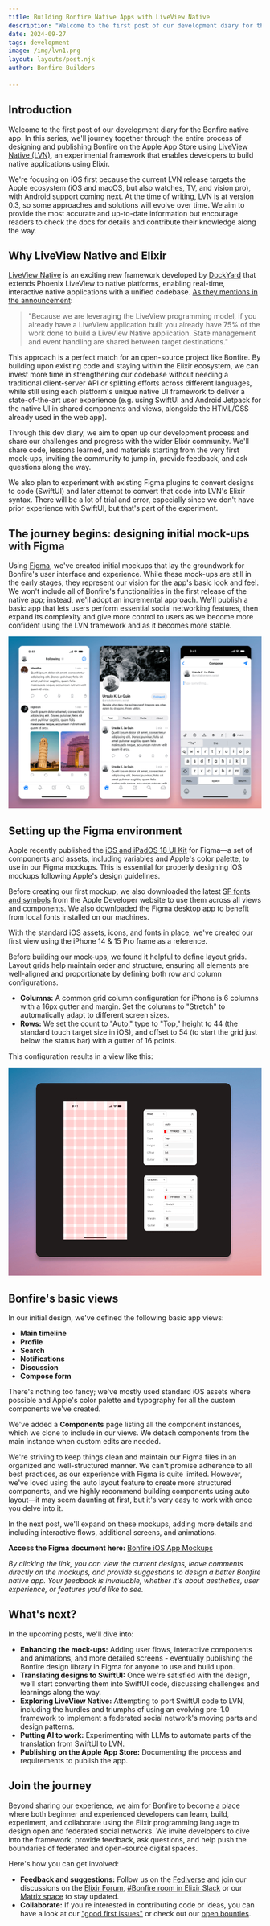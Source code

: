 ```yaml
---
title: Building Bonfire Native Apps with LiveView Native
description: "Welcome to the first post of our development diary for the Bonfire native app. In this series, we'll journey together through the entire process of designing and publishing Bonfire on the Apple App Store using LiveView Native."
date: 2024-09-27
tags: development
image: /img/lvn1.png
layout: layouts/post.njk
author: Bonfire Builders

---
```


## Introduction

Welcome to the first post of our development diary for the Bonfire native app. In this series, we'll journey together through the entire process of designing and publishing Bonfire on the Apple App Store using [LiveView Native (LVN)](https://native.live), an experimental framework that enables developers to build native applications using Elixir.

We're focusing on iOS first because the current LVN release targets the Apple ecosystem (iOS and macOS, but also watches, TV, and vision pro), with Android support coming next. At the time of writing, LVN is at version 0.3, so some approaches and solutions will evolve over time. We aim to provide the most accurate and up-to-date information but encourage readers to check the docs for details and contribute their knowledge along the way. 

## Why LiveView Native and Elixir 

[LiveView Native](https://github.com/liveview-native) is an exciting new framework developed by [DockYard](https://dockyard.com/) that extends Phoenix LiveView to native platforms, enabling real-time, interactive native applications with a unified codebase. [As they mentions in the announcement](https://dockyard.com/blog/2024/09/09/liveview-native-is-here):

> "Because we are leveraging the LiveView programming model, if you already have a LiveView application built you already have 75% of the work done to build a LiveView Native application. State management and event handling are shared between target destinations."

This approach is a perfect match for an open-source project like Bonfire. By building upon existing code and staying within the Elixir ecosystem, we can invest more time in strengthening our codebase without needing a traditional client-server API or splitting efforts across different languages, while still using each platform's unique native UI framework to deliver a state-of-the-art user experience (e.g. using SwiftUI and Android Jetpack for the native UI in shared components and views, alongside the HTML/CSS already used in the web app). 

Through this dev diary, we aim to open up our development process and share our challenges and progress with the wider Elixir community. We'll share code, lessons learned, and materials starting from the very first mock-ups, inviting the community to jump in, provide feedback, and ask questions along the way.

We also plan to experiment with existing Figma plugins to convert designs to code (SwiftUI) and later attempt to convert that code into LVN's Elixir syntax. There will be a lot of trial and error, especially since we don't have prior experience with SwiftUI, but that's part of the experiment.

## The journey begins: designing initial mock-ups with Figma

Using [Figma](https://www.figma.com/), we've created initial mockups that lay the groundwork for Bonfire's user interface and experience. While these mock-ups are still in the early stages, they represent our vision for the app's basic look and feel. We won't include all of Bonfire's functionalities in the first release of the native app; instead, we'll adopt an incremental approach. We'll publish a basic app that lets users perform essential social networking features, then expand its complexity and give more control to users as we become more confident using the LVN framework and as it becomes more stable.

![Figma](/img/figma.png)

## Setting up the Figma environment

Apple recently published the [iOS and iPadOS 18 UI Kit](https://www.figma.com/community/file/1385659531316001292/ios-18-and-ipados-18) for Figma—a set of components and assets, including variables and Apple's color palette, to use in our Figma mockups. This is essential for properly designing iOS mockups following Apple's design guidelines.

Before creating our first mockup, we also downloaded the latest [SF fonts and symbols](https://developer.apple.com/sf-symbols/) from the Apple Developer website to use them across all views and components. We also downloaded the Figma desktop app to benefit from local fonts installed on our machines. 

With the standard iOS assets, icons, and fonts in place, we've created our first view using the iPhone 14 & 15 Pro frame as a reference.

Before building our mock-ups, we found it helpful to define layout grids. Layout grids help maintain order and structure, ensuring all elements are well-aligned and proportionate by defining both row and column configurations.

- **Columns:** A common grid column configuration for iPhone is 6 columns with a 16px gutter and margin. Set the columns to "Stretch" to automatically adapt to different screen sizes.
- **Rows:** We set the count to "Auto," type to "Top," height to 44 (the standard touch target size in iOS), and offset to 54 (to start the grid just below the status bar) with a gutter of 16 points.

This configuration results in a view like this:

![Figma](/img/grids.png)

## Bonfire's basic views

In our initial design, we've defined the following basic app views:

- **Main timeline**
- **Profile**
- **Search**
- **Notifications**
- **Discussion**
- **Compose form**

There's nothing too fancy; we've mostly used standard iOS assets where possible and Apple's color palette and typography for all the custom components we've created.

We've added a **Components** page listing all the component instances, which we clone to include in our views. We detach components from the main instance when custom edits are needed.

We're striving to keep things clean and maintain our Figma files in an organized and well-structured manner. We can't promise adherence to all best practices, as our experience with Figma is quite limited. However, we've loved using the auto layout feature to create more structured components, and we highly recommend building components using auto layout—it may seem daunting at first, but it's very easy to work with once you delve into it.

In the next post, we'll expand on these mockups, adding more details and including interactive flows, additional screens, and animations.

**Access the Figma document here:** [Bonfire iOS App Mockups](https://www.figma.com/design/BwQln11Fccd6alJeNe53EW/iOS?node-id=0-1&t=jq5jEWSN9gFUqOkP-1)

_By clicking the link, you can view the current designs, leave comments directly on the mockups, and provide suggestions to design a better Bonfire native app. Your feedback is invaluable, whether it's about aesthetics, user experience, or features you'd like to see._

## What's next?

In the upcoming posts, we'll dive into:

- **Enhancing the mock-ups:** Adding user flows, interactive components and animations, and more detailed screens - eventually publishing the Bonfire design library in Figma for anyone to use and build upon.
- **Translating designs to SwiftUI:** Once we're satisfied with the design, we'll start converting them into SwiftUI code, discussing challenges and learnings along the way.
- **Exploring LiveView Native:** Attempting to port SwiftUI code to LVN, including the hurdles and triumphs of using an evolving pre-1.0 framework to implement a federated social network's moving parts and design patterns.
- **Putting AI to work:** Experimenting with LLMs to automate parts of the translation from SwiftUI to LVN.
- **Publishing on the Apple App Store:** Documenting the process and requirements to publish the app.

## Join the journey

Beyond sharing our experience, we aim for Bonfire to become a place where both beginner and experienced developers can learn, build, experiment, and collaborate using the Elixir programming language to design open and federated social networks. We invite developers to dive into the framework, provide feedback, ask questions, and help push the boundaries of federated and open-source digital spaces.

Here's how you can get involved:

- **Feedback and suggestions:** Follow us on the [Fediverse](https://indieweb.social/@bonfire) and join our discussions on the [Elixir Forum](https://elixirforum.com/t/bonfire-networks-an-open-source-framework-for-building-federated-digital-spaces/65587), [#Bonfire room in Elixir Slack](https://app.slack.com/client/TMQ3PKXT9/C077S4K94CV) or our [Matrix space](https://matrix.to/#/%23bonfire-networks:matrix.org) to stay updated.
- **Collaborate:** If you're interested in contributing code or ideas, you can have a look at our ["good first issues"](https://github.com/bonfire-networks/bonfire-app/issues?q=sort%3Aupdated-desc+is%3Aissue+is%3Aopen+label%3A%22Good+first+issue%22) or check out our [open bounties](https://github.com/bonfire-networks/bounties).
